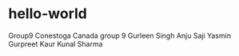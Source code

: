 # hello-world
Group9
Conestoga Canada group 9
Gurleen Singh
Anju Saji
Yasmin
Gurpreet Kaur
Kunal Sharma
